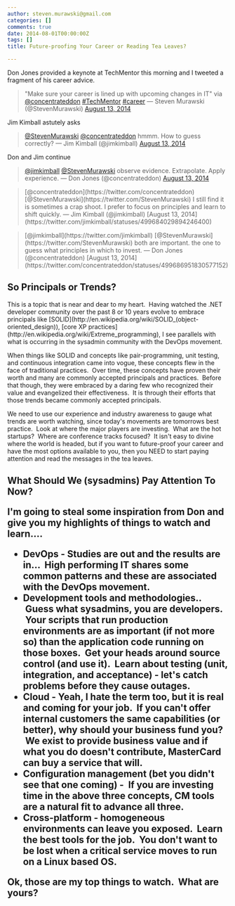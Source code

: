```yaml
---
author: steven.murawski@gmail.com
categories: []
comments: true
date: 2014-08-01T00:00:00Z
tags: []
title: Future-proofing Your Career or Reading Tea Leaves?

---
```


Don Jones provided a keynote at TechMentor this morning and I tweeted a fragment of his career advice.

 
 <blockquote class="twitter-tweet">

"Make sure your career is lined up with upcoming changes in IT" via [@concentrateddon](https://twitter.com/concentrateddon) [#TechMentor](https://twitter.com/hashtag/TechMentor?src=hash) [#career](https://twitter.com/hashtag/career?src=hash)
— Steven Murawski (@StevenMurawski) [August 13, 2014](https://twitter.com/StevenMurawski/statuses/499583848305291264)
</blockquote>


Jim Kimball astutely asks

<blockquote class="twitter-tweet">

[@StevenMurawski](https://twitter.com/StevenMurawski) [@concentrateddon](https://twitter.com/concentrateddon) hmmm. How to guess correctly?
— Jim Kimball (@jimkimball) [August 13, 2014](https://twitter.com/jimkimball/statuses/499682281611882496)
</blockquote> 


Don and Jim continue

 
   <blockquote class="twitter-tweet">

[@jimkimball](https://twitter.com/jimkimball) [@StevenMurawski](https://twitter.com/StevenMurawski) observe evidence. Extrapolate. Apply experience.
— Don Jones (@concentrateddon) [August 13, 2014](https://twitter.com/concentrateddon/statuses/499682744457117696)
</blockquote>

 <blockquote class="twitter-tweet">
[@concentrateddon](https://twitter.com/concentrateddon) [@StevenMurawski](https://twitter.com/StevenMurawski) I still find it is sometimes a crap shoot. I prefer to focus on principles and learn to shift quickly.
— Jim Kimball (@jimkimball) [August 13, 2014](https://twitter.com/jimkimball/statuses/499684029894246400)
</blockquote>

<blockquote class="twitter-tweet">
[@jimkimball](https://twitter.com/jimkimball) [@StevenMurawski](https://twitter.com/StevenMurawski) both are important. the one to guess what principles in which to invest.
— Don Jones (@concentrateddon) [August 13, 2014](https://twitter.com/concentrateddon/statuses/499686951830577152)
</blockquote>
 


## So Principals or Trends?

<p dir="ltr">This is a topic that is near and dear to my heart. &nbsp;Having watched the .NET developer community over the past 8 or 10 years evolve to embrace principals like [SOLID](http://en.wikipedia.org/wiki/SOLID_(object-oriented_design)), [core XP practices](http://en.wikipedia.org/wiki/Extreme_programming), I see parallels with what is occurring in the sysadmin community with the DevOps movement.
<p dir="ltr">When things like SOLID and concepts like pair-programming, unit testing, and continuous integration came into vogue, these concepts flew in the face of traditional practices. &nbsp;Over time, these concepts have proven their worth and many are commonly accepted principals and practices. &nbsp;Before that though, they were embraced by a daring few who recognized their value and evangelized their effectiveness. &nbsp;It is through their efforts that those trends became commonly accepted principals.
<p dir="ltr">We need to use our experience and industry awareness to gauge what trends are worth watching, since today's movements are tomorrows best practice. &nbsp;Look at where the major players are investing. &nbsp;What are the hot startups? &nbsp;Where are conference tracks focused? &nbsp;It isn't easy to divine where the world is headed, but if you want to future-proof your career and have the most options available to you, then you NEED to start paying attention and read the messages in the tea leaves.
<h2 dir="ltr">What Should We (sysadmins) Pay Attention To Now?

<p dir="ltr">I'm going to steal some inspiration from Don and give you my highlights of things to watch and learn....


*   DevOps - Studies are out and the results are in... &nbsp;High performing IT shares some common patterns and these are associated with the DevOps movement. &nbsp;
*   Development tools and methodologies.. &nbsp;Guess what sysadmins, you are developers. &nbsp;Your scripts that run production environments are as important (if not more so) than the application code running on those boxes. &nbsp;Get your heads around source control (and use it). &nbsp;Learn about testing (unit, integration, and acceptance) - let's catch problems before they cause outages.
*   Cloud - Yeah, I hate the term too, but it is real and coming for your job. &nbsp;If you can't offer internal customers the same capabilities (or better), why should your business fund you? &nbsp;We exist to provide business value and if what you do doesn't contribute, MasterCard can buy a service that will.
*   Configuration management (bet you didn't see that one coming) - &nbsp;If you are investing time in the above three concepts, CM tools are a natural fit to advance all three.
*   Cross-platform - homogeneous environments can leave you exposed. &nbsp;Learn the best tools for the job. &nbsp;You don't want to be lost when a critical service moves to run on a Linux based OS.

Ok, those are my top things to watch. &nbsp;What are yours?


